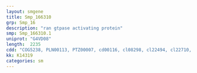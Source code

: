 ```yaml
---
layout: smgene
title: Smp_166310
grp: Smp_16
description: "ran gtpase activating protein"
smp: Smp_166310.1
uniprot: "G4VD08"
length:  2235
cdd: "COG5238, PLN00113, PTZ00007, cd00116, cl08298, cl22494, cl22710, pfam05285, pfam05432"
kk: K14319
categories: sm
---
```

